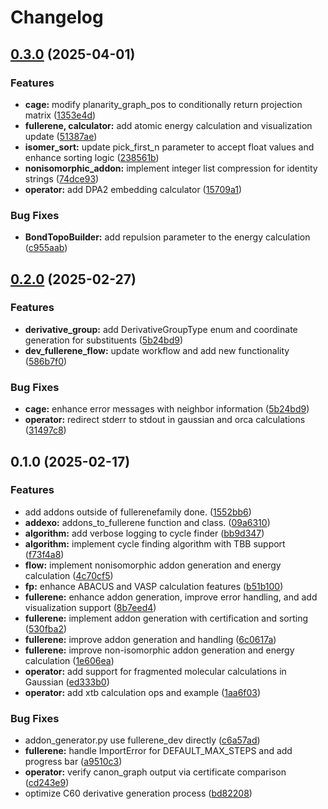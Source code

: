 # Changelog

## [0.3.0](https://github.com/saltball/fullerenetool/compare/v0.2.0...v0.3.0) (2025-04-01)


### Features

* **cage:** modify planarity_graph_pos to conditionally return projection matrix ([1353e4d](https://github.com/saltball/fullerenetool/commit/1353e4d138c89dbaf354ff87d49dc1b2ccce28b9))
* **fullerene, calculator:** add atomic energy calculation and visualization update ([51387ae](https://github.com/saltball/fullerenetool/commit/51387ae22228ab8e64784c7151c9ed521980078b))
* **isomer_sort:** update pick_first_n parameter to accept float values and enhance sorting logic ([238561b](https://github.com/saltball/fullerenetool/commit/238561bc013a2fcf29745df337bdd5e721390037))
* **nonisomorphic_addon:** implement integer list compression for identity strings ([74dce93](https://github.com/saltball/fullerenetool/commit/74dce937964e1a3d00db1ebf88010cbe41d5ff20))
* **operator:** add DPA2 embedding calculator ([15709a1](https://github.com/saltball/fullerenetool/commit/15709a17029476dd729b3089c1e4acfbec0effc3))


### Bug Fixes

* **BondTopoBuilder:** add repulsion parameter to the energy calculation ([c955aab](https://github.com/saltball/fullerenetool/commit/c955aabcb7a4e6bf54c9b8026abd58e45632609a))

## [0.2.0](https://github.com/saltball/fullerenetool/compare/v0.1.0...v0.2.0) (2025-02-27)


### Features

* **derivative_group:** add DerivativeGroupType enum and coordinate generation for substituents ([5b24bd9](https://github.com/saltball/fullerenetool/commit/5b24bd93be58fafb35332d0117ff30d18a9354a6))
* **dev_fullerene_flow:** update workflow and add new functionality ([586b7f0](https://github.com/saltball/fullerenetool/commit/586b7f0db99fa18ce89515a112a40b110e3d70cb))


### Bug Fixes

* **cage:** enhance error messages with neighbor information ([5b24bd9](https://github.com/saltball/fullerenetool/commit/5b24bd93be58fafb35332d0117ff30d18a9354a6))
* **operator:** redirect stderr to stdout in gaussian and orca calculations ([31497c8](https://github.com/saltball/fullerenetool/commit/31497c8b003e84a73d7ee4ceb8f57494d6c34667))

## 0.1.0 (2025-02-17)


### Features

* add addons outside of fullerenefamily done. ([1552bb6](https://github.com/saltball/fullerenetool/commit/1552bb656726154e022abc1463c0bec591415b94))
* **addexo:** addons_to_fullerene function and class. ([09a6310](https://github.com/saltball/fullerenetool/commit/09a6310a3a7cf577b8f6bb721bddca641edb6c88))
* **algorithm:** add verbose logging to cycle finder ([bb9d347](https://github.com/saltball/fullerenetool/commit/bb9d347a8d463e80b09773be3e943ee6b694c5e5))
* **algorithm:** implement cycle finding algorithm with TBB support ([f73f4a8](https://github.com/saltball/fullerenetool/commit/f73f4a8a8680f7e23068978d39075c2be5c61a10))
* **flow:** implement nonisomorphic addon generation and energy calculation ([4c70cf5](https://github.com/saltball/fullerenetool/commit/4c70cf5e45c5b32bf0c552a17f0b8ecdace89e09))
* **fp:** enhance ABACUS and VASP calculation features ([b51b100](https://github.com/saltball/fullerenetool/commit/b51b100b7fb27dff0af7ba1ee9d0ee60d57a14d8))
* **fullerene:** enhance addon generation, improve error handling, and add visualization support ([8b7eed4](https://github.com/saltball/fullerenetool/commit/8b7eed4df6208fe464d4b75700da499ce95e57a3))
* **fullerene:** implement addon generation with certification and sorting ([530fba2](https://github.com/saltball/fullerenetool/commit/530fba25d7ac7ac39f2379e43a9ff962ebb786d2))
* **fullerene:** improve addon generation and handling ([6c0617a](https://github.com/saltball/fullerenetool/commit/6c0617afbb4b1f584ce8d4ca80f192e28a6c99d7))
* **fullerene:** improve non-isomorphic addon generation and energy calculation ([1e606ea](https://github.com/saltball/fullerenetool/commit/1e606eabd9a85c453f05bf81b4c4911484428538))
* **operator:** add support for fragmented molecular calculations in Gaussian ([ed333b0](https://github.com/saltball/fullerenetool/commit/ed333b084ecf2149d696e2dca6d9b105d61daedd))
* **operator:** add xtb calculation ops and example ([1aa6f03](https://github.com/saltball/fullerenetool/commit/1aa6f03afa5a32d2d11dad940f35509636d56a8d))


### Bug Fixes

* addon_generator.py use fullerene_dev directly ([c6a57ad](https://github.com/saltball/fullerenetool/commit/c6a57adf73dc1c3635238c9c137dfd3db5146c38))
* **fullerene:** handle ImportError for DEFAULT_MAX_STEPS and add progress bar ([a9510c3](https://github.com/saltball/fullerenetool/commit/a9510c318d591933c95dc000bbbdf34720d7feaa))
* **operator:** verify canon_graph output via certificate comparison ([cd243e9](https://github.com/saltball/fullerenetool/commit/cd243e99607c827c8a8b7cdd27ea8fee4732adb8))
* optimize C60 derivative generation process ([bd82208](https://github.com/saltball/fullerenetool/commit/bd82208ec59b477a7d90cad88d2c50e2173a8043))
